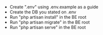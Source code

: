 - Create ".env" using .env.example as a guide
- Create the DB you stated on .env
- Run "php artisan install" in the BE root
- Run "php artisan migrate" in the BE root
- Run "php artisan serve" in the BE root